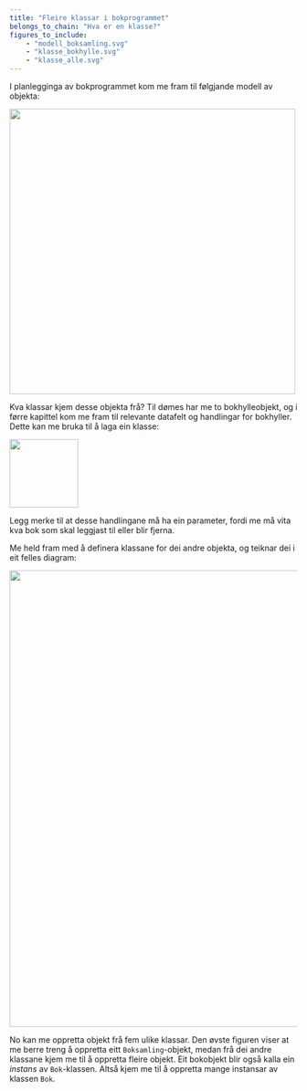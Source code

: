 ```yaml
---
title: "Fleire klassar i bokprogrammet"
belongs_to_chain: "Hva er en klasse?"
figures_to_include:
	- "modell_boksamling.svg"
	- "klasse_bokhylle.svg"
	- "klasse_alle.svg"
---
```


I planlegginga av bokprogrammet kom me fram til følgjande modell av objekta:

<img src="/media/markdowncontent/assosiated_files/modell_boksamling.svg" width="500">

Kva klassar kjem desse objekta frå? Til dømes har me to bokhylleobjekt, og i førre kapittel kom me fram til relevante datafelt og handlingar for bokhyller. Dette kan me bruka til å laga ein klasse:

<img src="/media/markdowncontent/assosiated_files/klasse_bokhylle.svg" width="120">

Legg merke til at desse handlingane må ha ein parameter, fordi me må vita kva bok som skal leggjast til eller blir fjerna.

Me held fram med å definera klassane for dei andre objekta, og teiknar dei i eit felles diagram:

<img src="/media/markdowncontent/assosiated_files/klasse_alle.svg" width="800">

No kan me oppretta objekt frå fem ulike klassar. Den øvste figuren viser at me berre treng å oppretta eitt `Boksamling`-objekt, medan frå dei andre klassane kjem me til å oppretta fleire objekt. Eit bokobjekt blir også kalla ein *instans* av `Bok`-klassen. Altså kjem me til å oppretta mange instansar av klassen `Bok`.

